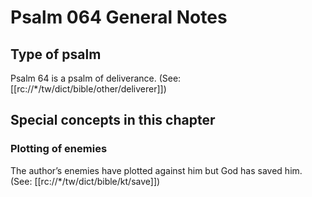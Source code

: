 # Psalm 064 General Notes
## Type of psalm

Psalm 64 is a psalm of deliverance. (See: [[rc://*/tw/dict/bible/other/deliverer]])

## Special concepts in this chapter

### Plotting of enemies
The author’s enemies have plotted against him but God has saved him. (See: [[rc://*/tw/dict/bible/kt/save]])